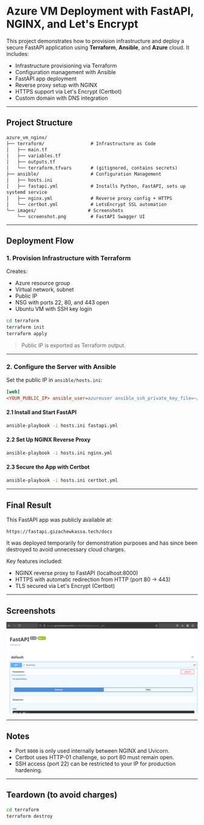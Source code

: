# Azure VM Deployment with FastAPI, NGINX, and Let's Encrypt

This project demonstrates how to provision infrastructure and deploy a secure FastAPI application using **Terraform**, **Ansible**, and **Azure** cloud. It includes:

-  Infrastructure provisioning via Terraform
-  Configuration management with Ansible
-  FastAPI app deployment
-  Reverse proxy setup with NGINX
-  HTTPS support via Let's Encrypt (Certbot)
-  Custom domain with DNS integration

---

## Project Structure

```
azure_vm_nginx/
├── terraform/                 # Infrastructure as Code
│   ├── main.tf
│   ├── variables.tf
│   ├── outputs.tf
│   └── terraform.tfvars       # (gitignored, contains secrets)
├── ansible/                   # Configuration Management
│   ├── hosts.ini
│   ├── fastapi.yml            # Installs Python, FastAPI, sets up systemd service
│   ├── nginx.yml              # Reverse proxy config + HTTPS
│   └── certbot.yml            # LetsEncrypt SSL automation
└── images/                   # Screenshots
    └── screenshot.png         # FastAPI Swagger UI
```

---

## Deployment Flow

### 1. Provision Infrastructure with Terraform
Creates:
- Azure resource group
- Virtual network, subnet
- Public IP
- NSG with ports 22, 80, and 443 open
- Ubuntu VM with SSH key login

```bash
cd terraform
terraform init
terraform apply
```

> Public IP is exported as Terraform output.

---

### 2. Configure the Server with Ansible

Set the public IP in `ansible/hosts.ini`:

```ini
[web]
<YOUR_PUBLIC_IP> ansible_user=azureuser ansible_ssh_private_key_file=~/.ssh/id_rsa
```

#### 2.1 Install and Start FastAPI
```bash
ansible-playbook -i hosts.ini fastapi.yml
```

#### 2.2 Set Up NGINX Reverse Proxy
```bash
ansible-playbook -i hosts.ini nginx.yml
```

#### 2.3 Secure the App with Certbot
```bash
ansible-playbook -i hosts.ini certbot.yml
```

---

## Final Result

This FastAPI app was publicly available at:
```
https://fastapi.gizachewkassa.tech/docs
```

It was deployed temporarily for demonstration purposes and has since been destroyed to avoid unnecessary cloud charges.

Key features included:
- NGINX reverse proxy to FastAPI (localhost:8000)
- HTTPS with automatic redirection from HTTP (port 80 → 443)
- TLS secured via Let's Encrypt (Certbot)

---

## Screenshots

![FastAPI Swagger UI](images/screenshot.png)

---

## Notes

- Port `8000` is only used internally between NGINX and Uvicorn.
- Certbot uses HTTP-01 challenge, so port 80 must remain open.
- SSH access (port 22) can be restricted to your IP for production hardening.

---

## Teardown (to avoid charges)

```bash
cd terraform
terraform destroy
```
